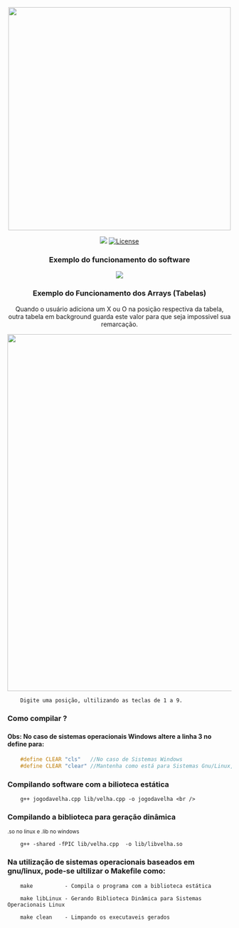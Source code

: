 <p align="center">
  <a href="#">
  	<img src="https://github.com/WalderlanSena/jogodavelhaemc/blob/master/img/jogoDaVelha.png" width="500">
   </a>
</p>
<p align="center">
	<a href="#"><img src="https://github.com/WalderlanSena/jogodavelhaemc/blob/master/img/stable.svg"></a>
	<a href="#"><img src="https://github.com/WalderlanSena/jogodavelhaemc/blob/master/img/license.svg" alt="License"></a>
</p>

<h3 align="center">Exemplo do funcionamento do software</h3>

<p align="center">
  <a href="#">
  	<img src="https://github.com/WalderlanSena/jogodavelhaemc/blob/master/img/exemplo.jpg">
   </a>
</p>

<h3 align="center">Exemplo do Funcionamento dos Arrays (Tabelas)</h3>

<p align="center">Quando o usuário adiciona um X ou O na posição respectiva da tabela, outra tabela em background guarda este valor para que seja impossivel sua remarcação.</p>

<p align="center">
  <a href="#">
  	<img src="https://github.com/WalderlanSena/jogodavelhaemc/blob/master/img/arrays.png" width="800">
   </a>
</p>

```
	Digite uma posição, ultilizando as teclas de 1 a 9.
```
<h3>Como compilar ?<h3>
<h4>Obs: No caso de sistemas operacionais  Windows altere a linha 3 no define para:</h2>

```c
	#define CLEAR "cls"   //No caso de Sistemas Windows
	#define CLEAR "clear" //Mantenha como está para Sistemas Gnu/Linux,Unix,Mac
```


<h3>Compilando software com a bilioteca estática</h3>

```
	g++ jogodavelha.cpp lib/velha.cpp -o jogodavelha <br />
```

<h3>Compilando a biblioteca para geração dinâmica</h3>
<small>.so no linux e .lib no windows </small>

```
	g++ -shared -fPIC lib/velha.cpp  -o lib/libvelha.so
```

<h3>Na utilização de sistemas operacionais baseados em gnu/linux, pode-se ultilizar o Makefile como:</h3>

```
	make          - Compila o programa com a biblioteca estática
	
	make libLinux - Gerando Biblioteca Dinâmica para Sistemas Operacionais Linux
	
	make clean    - Limpando os executaveis gerados
```

